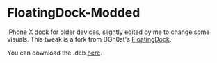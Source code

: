 # FloatingDock-Modded
iPhone X dock for older devices, slightly edited by me to change some visuals.
This tweak is a fork from DGh0st's [FloatingDock](https://github.com/DGh0st/FloatingDock).

You can download the .deb [here](https://github.com/s0m3guy2004/FloatingDock-Modded/releases).
